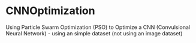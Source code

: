 # CNNOptimization
Using Particle Swarm Optimization (PSO) to Optimize a CNN (Convulsional Neural Network) - using an simple dataset (not using an image dataset)
